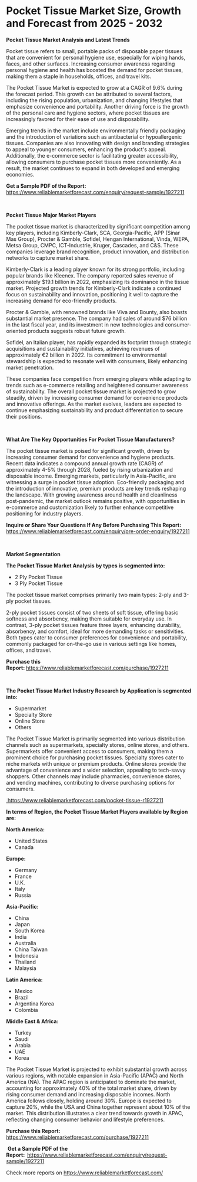 <p><h1>Pocket Tissue Market Size, Growth and Forecast from 2025 - 2032</h1></p><p><strong>Pocket Tissue Market Analysis and Latest Trends</strong></p>
<p><p>Pocket tissue refers to small, portable packs of disposable paper tissues that are convenient for personal hygiene use, especially for wiping hands, faces, and other surfaces. Increasing consumer awareness regarding personal hygiene and health has boosted the demand for pocket tissues, making them a staple in households, offices, and travel kits.</p><p>The Pocket Tissue Market is expected to grow at a CAGR of 9.6% during the forecast period. This growth can be attributed to several factors, including the rising population, urbanization, and changing lifestyles that emphasize convenience and portability. Another driving force is the growth of the personal care and hygiene sectors, where pocket tissues are increasingly favored for their ease of use and disposability.</p><p>Emerging trends in the market include environmentally friendly packaging and the introduction of variations such as antibacterial or hypoallergenic tissues. Companies are also innovating with design and branding strategies to appeal to younger consumers, enhancing the product's appeal. Additionally, the e-commerce sector is facilitating greater accessibility, allowing consumers to purchase pocket tissues more conveniently. As a result, the market continues to expand in both developed and emerging economies.</p></p>
<p><strong>Get a Sample PDF of the Report:&nbsp;</strong> <a href="https://www.reliablemarketforecast.com/enquiry/request-sample/1927211?utm_campaign=1890&utm_medium=2&utm_source=Github&utm_content=ia&utm_term=07022025&utm_id=pocket-tissue">https://www.reliablemarketforecast.com/enquiry/request-sample/1927211</a></p>
<p>&nbsp;</p>
<p><strong>Pocket Tissue Major Market Players</strong></p>
<p><p>The pocket tissue market is characterized by significant competition among key players, including Kimberly-Clark, SCA, Georgia-Pacific, APP (Sinar Mas Group), Procter & Gamble, Sofidel, Hengan International, Vinda, WEPA, Metsa Group, CMPC, ICT-Industrie, Kruger, Cascades, and C&S. These companies leverage brand recognition, product innovation, and distribution networks to capture market share.</p><p>Kimberly-Clark is a leading player known for its strong portfolio, including popular brands like Kleenex. The company reported sales revenue of approximately $19.1 billion in 2022, emphasizing its dominance in the tissue market. Projected growth trends for Kimberly-Clark indicate a continued focus on sustainability and innovation, positioning it well to capture the increasing demand for eco-friendly products.</p><p>Procter & Gamble, with renowned brands like Viva and Bounty, also boasts substantial market presence. The company had sales of around $76 billion in the last fiscal year, and its investment in new technologies and consumer-oriented products suggests robust future growth.</p><p>Sofidel, an Italian player, has rapidly expanded its footprint through strategic acquisitions and sustainability initiatives, achieving revenues of approximately €2 billion in 2022. Its commitment to environmental stewardship is expected to resonate well with consumers, likely enhancing market penetration.</p><p>These companies face competition from emerging players while adapting to trends such as e-commerce retailing and heightened consumer awareness of sustainability. The overall pocket tissue market is projected to grow steadily, driven by increasing consumer demand for convenience products and innovative offerings. As the market evolves, leaders are expected to continue emphasizing sustainability and product differentiation to secure their positions.</p></p>
<p>&nbsp;</p>
<p><strong>What Are The Key Opportunities For Pocket Tissue Manufacturers?</strong></p>
<p><p>The pocket tissue market is poised for significant growth, driven by increasing consumer demand for convenience and hygiene products. Recent data indicates a compound annual growth rate (CAGR) of approximately 4-5% through 2028, fueled by rising urbanization and disposable income. Emerging markets, particularly in Asia-Pacific, are witnessing a surge in pocket tissue adoption. Eco-friendly packaging and the introduction of innovative, premium products are key trends reshaping the landscape. With growing awareness around health and cleanliness post-pandemic, the market outlook remains positive, with opportunities in e-commerce and customization likely to further enhance competitive positioning for industry players.</p></p>
<p><strong>Inquire or Share Your Questions If Any Before Purchasing This Report:</strong> <a href="https://www.reliablemarketforecast.com/enquiry/pre-order-enquiry/1927211?utm_campaign=1890&utm_medium=2&utm_source=Github&utm_content=ia&utm_term=07022025&utm_id=pocket-tissue">https://www.reliablemarketforecast.com/enquiry/pre-order-enquiry/1927211</a></p>
<p>&nbsp;</p>
<p><strong>Market Segmentation</strong></p>
<p><strong>The Pocket Tissue Market Analysis by types is segmented into:</strong></p>
<p><ul><li>2 Ply Pocket Tissue</li><li>3 Ply Pocket Tissue</li></ul></p>
<p><p>The pocket tissue market comprises primarily two main types: 2-ply and 3-ply pocket tissues. </p><p>2-ply pocket tissues consist of two sheets of soft tissue, offering basic softness and absorbency, making them suitable for everyday use. In contrast, 3-ply pocket tissues feature three layers, enhancing durability, absorbency, and comfort, ideal for more demanding tasks or sensitivities. Both types cater to consumer preferences for convenience and portability, commonly packaged for on-the-go use in various settings like homes, offices, and travel.</p></p>
<p><strong>Purchase this Report:&nbsp;</strong><a href="https://www.reliablemarketforecast.com/purchase/1927211?utm_campaign=1890&utm_medium=2&utm_source=Github&utm_content=ia&utm_term=07022025&utm_id=pocket-tissue">https://www.reliablemarketforecast.com/purchase/1927211</a></p>
<p>&nbsp;</p>
<p><strong>The Pocket Tissue Market Industry Research by Application is segmented into:</strong></p>
<p><ul><li>Supermarket</li><li>Specialty Store</li><li>Online Store</li><li>Others</li></ul></p>
<p><p>The Pocket Tissue Market is primarily segmented into various distribution channels such as supermarkets, specialty stores, online stores, and others. Supermarkets offer convenient access to consumers, making them a prominent choice for purchasing pocket tissues. Specialty stores cater to niche markets with unique or premium products. Online stores provide the advantage of convenience and a wider selection, appealing to tech-savvy shoppers. Other channels may include pharmacies, convenience stores, and vending machines, contributing to diverse purchasing options for consumers.</p></p>
<p><a href="https://www.reliablemarketforecast.com/pocket-tissue-r1927211?utm_campaign=1890&utm_medium=2&utm_source=Github&utm_content=ia&utm_term=07022025&utm_id=pocket-tissue">&nbsp;https://www.reliablemarketforecast.com/pocket-tissue-r1927211</a></p>
<p><strong>In terms of Region, the Pocket Tissue Market Players available by Region are:</strong></p>
<p>
    <p> <strong> North America: </strong>
        <ul>
            <li>United States</li>
            <li>Canada</li>
        </ul>
        </p> 
    <p> <strong> Europe: </strong>
        <ul>
            <li>Germany</li>
            <li>France</li>
            <li>U.K.</li>
            <li>Italy</li>
            <li>Russia</li>
        </ul>
        </p> 
    <p> <strong> Asia-Pacific: </strong>
        <ul>
            <li>China</li>
            <li>Japan</li>
            <li>South Korea</li>
            <li>India</li>
            <li>Australia</li>
            <li>China Taiwan</li>
            <li>Indonesia</li>
            <li>Thailand</li>
            <li>Malaysia</li>
        </ul>
        </p> 
    <p> <strong> Latin America: </strong>
        <ul>
            <li>Mexico</li>
            <li>Brazil</li>
            <li>Argentina Korea</li>
            <li>Colombia</li>
        </ul>
        </p> 
    <p> <strong> Middle East & Africa: </strong>
        <ul>
            <li>Turkey</li>
            <li>Saudi</li>
            <li>Arabia</li>
            <li>UAE</li>
            <li>Korea</li>
        </ul>
    </p>
    </p>
<p><p>The Pocket Tissue Market is projected to exhibit substantial growth across various regions, with notable expansion in Asia-Pacific (APAC) and North America (NA). The APAC region is anticipated to dominate the market, accounting for approximately 40% of the total market share, driven by rising consumer demand and increasing disposable incomes. North America follows closely, holding around 30%. Europe is expected to capture 20%, while the USA and China together represent about 10% of the market. This distribution illustrates a clear trend towards growth in APAC, reflecting changing consumer behavior and lifestyle preferences.</p></p>
<p><strong>Purchase this Report: </strong><a href="https://www.reliablemarketforecast.com/purchase/1927211?utm_campaign=1890&utm_medium=2&utm_source=Github&utm_content=ia&utm_term=07022025&utm_id=pocket-tissue">https://www.reliablemarketforecast.com/purchase/1927211</a></p>
<p>&nbsp;<strong>Get a Sample PDF of the Report:&nbsp;&nbsp;</strong><a href="https://www.reliablemarketforecast.com/enquiry/request-sample/1927211?utm_campaign=1890&utm_medium=2&utm_source=Github&utm_content=ia&utm_term=07022025&utm_id=pocket-tissue">https://www.reliablemarketforecast.com/enquiry/request-sample/1927211</a></p>
<p><strong></strong></p>
<p>Check more reports on <a href="https://www.reliablemarketforecast.com/?utm_campaign=1890&utm_medium=2&utm_source=Github&utm_content=ia&utm_term=07022025&utm_id=pocket-tissue">https://www.reliablemarketforecast.com/</a></p>